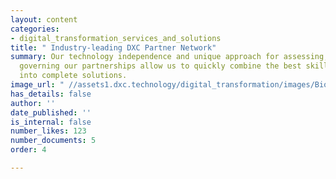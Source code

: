 ```yaml
---
layout: content
categories:
- digital_transformation_services_and_solutions
title: " Industry-leading DXC Partner Network"
summary: Our technology independence and unique approach for assessing, engaging and
  governing our partnerships allow us to quickly combine the best skills and technologies
  into complete solutions.
image_url: " //assets1.dxc.technology/digital_transformation/images/Bionix-video-bw.jpg"
has_details: false
author: ''
date_published: ''
is_internal: false
number_likes: 123
number_documents: 5
order: 4

---
```


